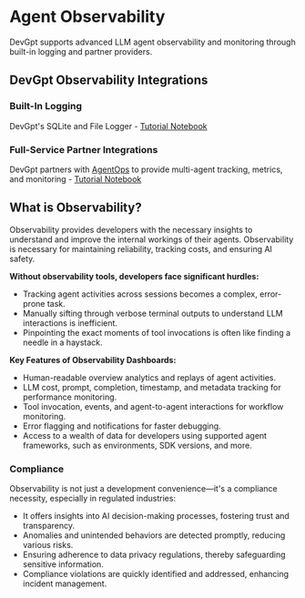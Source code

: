 # Agent Observability

DevGpt supports advanced LLM agent observability and monitoring through built-in logging and partner providers.

## DevGpt Observability Integrations

### Built-In Logging
DevGpt's SQLite and File Logger - [Tutorial Notebook](/docs/notebooks/agentchat_logging)

### Full-Service Partner Integrations
DevGpt partners with [AgentOps](https://agentops.ai) to provide multi-agent tracking, metrics, and monitoring - [Tutorial Notebook](/docs/notebooks/agentchat_agentops)


## What is Observability?
Observability provides developers with the necessary insights to understand and improve the internal workings of their agents. Observability is necessary for maintaining reliability, tracking costs, and ensuring AI safety.

**Without observability tools, developers face significant hurdles:**

- Tracking agent activities across sessions becomes a complex, error-prone task.
- Manually sifting through verbose terminal outputs to understand LLM interactions is inefficient.
- Pinpointing the exact moments of tool invocations is often like finding a needle in a haystack.


**Key Features of Observability Dashboards:**
- Human-readable overview analytics and replays of agent activities.
- LLM cost, prompt, completion, timestamp, and metadata tracking for performance monitoring.
- Tool invocation, events, and agent-to-agent interactions for workflow monitoring.
- Error flagging and notifications for faster debugging.
- Access to a wealth of data for developers using supported agent frameworks, such as environments, SDK versions, and more.

### Compliance

Observability is not just a development convenience—it's a compliance necessity, especially in regulated industries:
- It offers insights into AI decision-making processes, fostering trust and transparency.
- Anomalies and unintended behaviors are detected promptly, reducing various risks.
- Ensuring adherence to data privacy regulations, thereby safeguarding sensitive information.
- Compliance violations are quickly identified and addressed, enhancing incident management.
